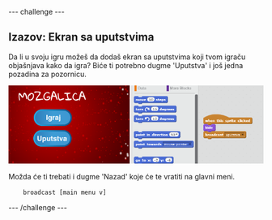 \--- challenge \---

## Izazov: Ekran sa uputstvima

Da li u svoju igru možeš da dodaš ekran sa uputstvima koji tvom igraču objašnjava kako da igra? Biće ti potrebno dugme 'Uputstva' i još jedna pozadina za pozornicu.

![screenshot](images/brain-instructions.png)

Možda će ti trebati i dugme 'Nazad' koje će te vratiti na glavni meni.

```blocks
    broadcast [main menu v]
```

\--- /challenge \---